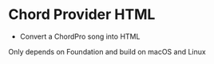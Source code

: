#  Chord Provider HTML

- Convert a ChordPro song into HTML

Only depends on Foundation and build on macOS and Linux

